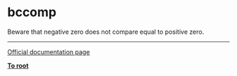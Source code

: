 # bccomp



Beware that negative zero does not compare equal to positive zero.  

---

[Official documentation page](https://www.php.net/manual/en/function.bccomp.php)

**[To root](/README.md)**